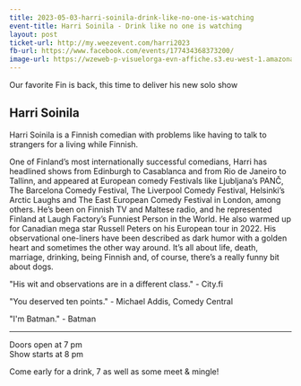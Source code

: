 ```yaml
---
title: 2023-05-03-harri-soinila-drink-like-no-one-is-watching
event-title: Harri Soinila - Drink like no one is watching
layout: post
ticket-url: http://my.weezevent.com/harri2023
fb-url: https://www.facebook.com/events/177434368373200/
image-url: https://wzeweb-p-visuelorga-evn-affiche.s3.eu-west-1.amazonaws.com/affiche_949670.jpg
---
```

Our favorite Fin is back, this time to deliver his new solo show

<h2>Harri Soinila</h2>

Harri Soinila is a Finnish comedian with problems like having to talk to strangers for a living while Finnish.

One of Finland’s most internationally successful comedians, Harri has headlined shows from Edinburgh to Casablanca and from Rio de Janeiro to Tallinn, and appeared at European comedy Festivals like Ljubljana’s PANČ, The Barcelona Comedy Festival, The Liverpool Comedy Festival, Helsinki’s Arctic Laughs and The East European Comedy Festival in London, among others. He’s been on Finnish TV and Maltese radio, and he represented Finland at Laugh Factory’s Funniest Person in the World. He also warmed up for Canadian mega star Russell Peters on his European tour in 2022.
His observational one-liners have been described as dark humor with a golden heart and sometimes the other way around. It’s all about life, death, marriage, drinking, being Finnish and, of course, there’s a really funny bit about dogs.

"His wit and observations are in a different class." - City.fi

"You deserved ten points." - Michael Addis, Comedy Central

"I'm Batman." - Batman

___________________________________________________
Doors open at 7 pm<br> Show starts at 8 pm

Come early for a drink, 7 as well as some meet &amp; mingle!
